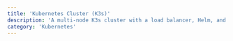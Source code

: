 ```yaml
---
title: 'Kubernetes Cluster (K3s)'
description: 'A multi-node K3s cluster with a load balancer, Helm, and more. Starts instantly. No paywall.'
category: 'Kubernetes'
---
```

